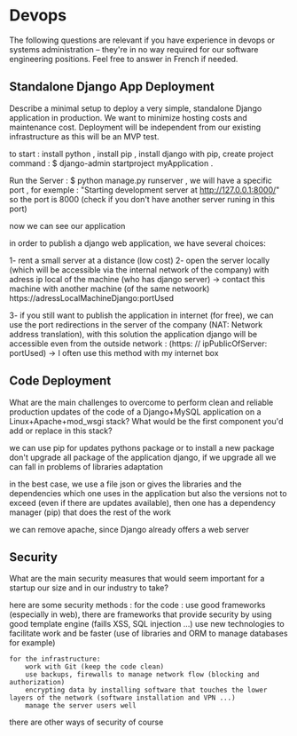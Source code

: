 # Devops

The following questions are relevant if you have experience in devops or systems administration – they're in no way
required for our software engineering positions. Feel free to answer in French if needed.


## Standalone Django App Deployment

Describe a minimal setup to deploy a very simple, standalone Django application in production. We want to minimize
hosting costs and maintenance cost. Deployment will be independent from our existing infrastructure as this will be an
MVP test.

to start : 
install python , install pip , install django with pip, 
create project command :  $ django-admin startproject myApplication .

Run the Server  : 
$ python manage.py runserver ,  we will have a specific port  , for exemple : "Starting development server at http://127.0.0.1:8000/" so the port is 8000 (check if you don't have another server runing in this port)

now we can see our application 


in order to publish a django web application, we have several choices:

1- rent a small server at a distance (low cost)
2- open the server locally (which will be accessible via the internal network of the company) with adress ip local of the machine (who has django server) -> contact this machine with another machine (of the same netwoork) https://adressLocalMachineDjango:portUsed

3- if you still want to publish the application in internet (for free), we can use the port redirections in the server of the company (NAT: Network address translation), with this solution the application django will be accessible even from the outside network  : (https: // ipPublicOfServer: portUsed) -> I often use this method with my internet box

## Code Deployment

What are the main challenges to overcome to perform clean and reliable production updates of the code of a Django+MySQL
application on a Linux+Apache+mod_wsgi stack? What would be the first component you'd add or replace in this stack?

we can use pip for updates pythons package or to install a new package 
don't upgrade all package of the application django, if we upgrade all we can fall in problems of libraries adaptation

in the best case, we use a file json or gives the libraries and the dependencies which one uses in the application but also the versions not to exceed (even if there are updates available), then one has a dependency manager (pip) that does the rest of the work

we can remove apache, since Django already offers a web server

## Security

What are the main security measures that would seem important for a startup our size and in our industry to take?

here are some security methods :
    for the code : 
        use good frameworks (especially in web), there are frameworks that provide security by using good template engine (faills XSS, SQL injection ...)
        use new technologies to facilitate work and be faster (use of libraries and ORM to manage databases for example)

    for the infrastructure:
        work with Git (keep the code clean)
        use backups, firewalls to manage network flow (blocking and authorization)
        encrypting data by installing software that touches the lower layers of the network (software installation and VPN ...)
        manage the server users well

there are other ways of security of course
